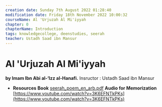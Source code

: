 ```yaml
---
creation date: Sunday 7th August 2022 01:28:40 
modification date: Friday 18th November 2022 10:00:32
courseName: Al 'Urjuzah Al Mi'iyyah 
chapter: 0
chapterName: Introduction
tags: knowledgecollege, deenstudies, seerah
teacher: Ustadh Saad ibn Mansur
---
```

# **Al 'Urjuzah Al Mi'iyyah**
**by Imam Ibn Abi al-‘Izz al-Hanafi.**
Insructor : Ustadh Saad ibn Mansur
-   **Resources**
    **Book**
    [seerah_poem_en_arb.pdf](https://s3-us-west-2.amazonaws.com/secure.notion-static.com/cf9085b2-ce3a-4847-a146-18e3f81825e2/seerah_poem_en_arb.pdf)
    **Audio for Memorization**
    [https://www.youtube.com/watch?v=3K6EFNTkPKs](https://www.youtube.com/watch?v=3K6EFNTkPKs)
